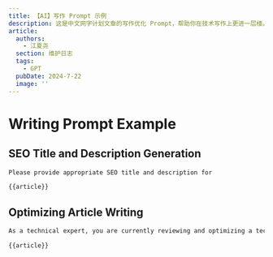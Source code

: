 ```yaml
---
title: 【AI】写作 Prompt 示例
description: 这是中文网字计划文章的写作优化 Prompt，帮助你在技术写作上更进一层楼。
article:
  authors:
    - 江夏尧
  section: 维护日志
  tags:
    - GPT
  pubDate: 2024-7-22
  image: ''
---
```

# Writing Prompt Example

## SEO Title and Description Generation

```bash
Please provide appropriate SEO title and description for

{{article}}
```

## Optimizing Article Writing

```bash
As a technical expert, you are currently reviewing and optimizing a technical patent. Modify and enrich the relevant technical discourse in the following chapter, using forward-looking feature suggestions and highly academic writing.

{{article}}
```


